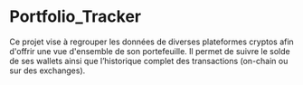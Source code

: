 # Portfolio_Tracker
Ce projet vise à regrouper les données de diverses plateformes cryptos afin d'offrir une vue d'ensemble de son portefeuille. Il permet de suivre le solde de ses wallets ainsi que l’historique complet des transactions (on-chain ou sur des exchanges).

